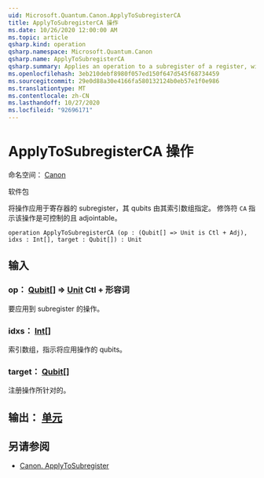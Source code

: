 ```yaml
---
uid: Microsoft.Quantum.Canon.ApplyToSubregisterCA
title: ApplyToSubregisterCA 操作
ms.date: 10/26/2020 12:00:00 AM
ms.topic: article
qsharp.kind: operation
qsharp.namespace: Microsoft.Quantum.Canon
qsharp.name: ApplyToSubregisterCA
qsharp.summary: Applies an operation to a subregister of a register, with qubits specified by an array of their indices. The modifier `CA` indicates that the operation is controllable and adjointable.
ms.openlocfilehash: 3eb210debf8980f057ed150f647d545f68734459
ms.sourcegitcommit: 29e0d88a30e4166fa580132124b0eb57e1f0e986
ms.translationtype: MT
ms.contentlocale: zh-CN
ms.lasthandoff: 10/27/2020
ms.locfileid: "92696171"
---
```

# <a name="applytosubregisterca-operation"></a>ApplyToSubregisterCA 操作

命名空间： [Canon](xref:Microsoft.Quantum.Canon)

软件包 [](https://nuget.org/packages/)


将操作应用于寄存器的 subregister，其 qubits 由其索引数组指定。
修饰符 `CA` 指示该操作是可控制的且 adjointable。

```qsharp
operation ApplyToSubregisterCA (op : (Qubit[] => Unit is Ctl + Adj), idxs : Int[], target : Qubit[]) : Unit
```


## <a name="input"></a>输入

### <a name="op--qubit--unit-ctl--adj"></a>op： [Qubit](xref:microsoft.quantum.lang-ref.qubit)[] => [Unit](xref:microsoft.quantum.lang-ref.unit) Ctl + 形容词

要应用到 subregister 的操作。


### <a name="idxs--int"></a>idxs： [Int](xref:microsoft.quantum.lang-ref.int)[]

索引数组，指示将应用操作的 qubits。


### <a name="target--qubit"></a>target： [Qubit](xref:microsoft.quantum.lang-ref.qubit)[]

注册操作所针对的。



## <a name="output--unit"></a>输出： [单元](xref:microsoft.quantum.lang-ref.unit)



## <a name="see-also"></a>另请参阅

- [Canon. ApplyToSubregister](xref:Microsoft.Quantum.Canon.ApplyToSubregister)